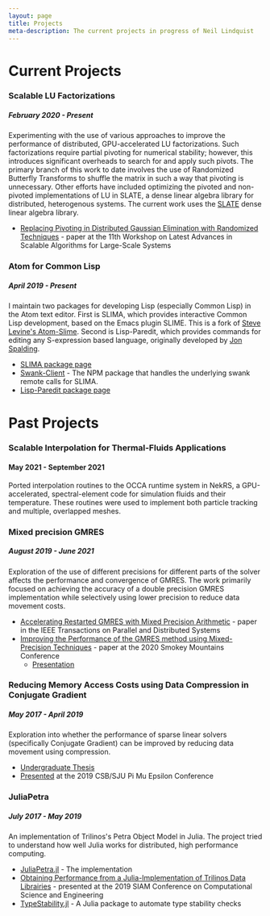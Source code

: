 ```yaml
---
layout: page
title: Projects
meta-description: The current projects in progress of Neil Lindquist
---
```


# Current Projects

### Scalable LU Factorizations
##### February 2020 - Present
Experimenting with the use of various approaches to improve the performance of distributed, GPU-accelerated LU factorizations.
Such factorizations require partial pivoting for numerical stability; however, this introduces significant overheads to search for and apply such pivots.
The primary branch of this work to date involves the use of Randomized Butterfly Transforms to shuffle the matrix in such a way that pivoting is unnecessary.
Other efforts have included optimizing the pivoted and non-pivoted implementations of LU in SLATE, a dense linear algebra library for distributed, heterogenous systems.
The current work uses the [SLATE](https://icl.utk.edu/slate) dense linear algebra library.
* [Replacing Pivoting in Distributed Gaussian Elimination with Randomized Techniques](/files/2020-11-12-ScalA20-paper.pdf) - paper at the 11th Workshop on Latest Advances in Scalable Algorithms for Large-Scale Systems

### Atom for Common Lisp
##### April 2019 - Present
I maintain two packages for developing Lisp (especially Common Lisp) in the Atom text editor.
First is SLIMA, which provides interactive Common Lisp development, based on the Emacs plugin SLIME.
This is a fork of [Steve Levine's Atom-Slime](https://github.com/sjlevine/atom-slime).
Second is Lisp-Paredit, which provides commands for editing any S-expression based language, originally developed by [Jon Spalding](https://github.com/jonspalding/).

* [SLIMA package page](https://atom.io/packages/slima)
* [Swank-Client](https://www.npmjs.com/package/swank-client) - The NPM package that handles the underlying swank remote calls for SLIMA.
* [Lisp-Paredit package page](https://atom.io/packages/lisp-paredit)

# Past Projects

### Scalable Interpolation for Thermal-Fluids Applications
#### May 2021 - September 2021
Ported interpolation routines to the OCCA runtime system in NekRS, a GPU-accelerated, spectral-element code for simulation fluids and their temperature.
These routines were used to implement both particle tracking and multiple, overlapped meshes.


### Mixed precision GMRES
##### August 2019 - June 2021
Exploration of the use of different precisions for different parts of the solver affects the performance and convergence of GMRES.
The work primarily focused on achieving the accuracy of a double precision GMRES implementation while selectively using lower precision to reduce data movement costs.

* [Accelerating Restarted GMRES with Mixed Precision Arithmetic](https://www.icl.utk.edu/files/publications/2021/icl-utk-1547-2021.pdf) - paper in the IEEE Transactions on Parallel and Distributed Systems
* [Improving the Performance of the GMRES method using Mixed-Precision Techniques](https://www.icl.utk.edu/files/publications/2020/icl-utk-1419-2020.pdf) - paper at the 2020 Smokey Mountains Conference
  * [Presentation](/files/2020-08-27-SMC20-recording.mp4)

### Reducing Memory Access Costs using Data Compression in Conjugate Gradient
##### May 2017 - April 2019
Exploration into whether the performance of sparse linear solvers (specifically Conjugate Gradient) can be improved by reducing data movement using compression.
* [Undergraduate Thesis](https://github.com/neil-lindquist/Undergrad-Thesis/blob/master/thesis.pdf)
* [Presented](/files/2019-04-12-PMEslides.pdf) at the 2019 CSB/SJU Pi Mu Epsilon Conference

### JuliaPetra
##### July 2017 - May 2019
An implementation of Trilinos's Petra Object Model in Julia.
The project tried to understand how well Julia works for distributed, high performance computing.

* [JuliaPetra.jl](https://github.com/collegeville/JuliaPetra.jl) - The implementation
* [Obtaining Performance from a Julia-Implementation of Trilinos Data Librairies](https://www.pathlms.com/siam/courses/10878/sections/14368/video_presentations/127457) - presented at the 2019 SIAM Conference on Computational Science and Engineering
* [TypeStability.jl](https://github.com/collegeville/typestability.jl) - A Julia package to automate type stability checks
